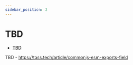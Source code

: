 ```yaml
---
sidebar_position: 2
---
```


# TBD

- [TBD](#tbd)

TBD - https://toss.tech/article/commonjs-esm-exports-field